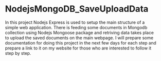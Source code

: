# NodejsMongoDB_SaveUploadData
In this project Nodejs Express is used to setup the main structure of a simple web application. There is feeding some documents 
in Mongodb collection using Nodejs Mongoose package and retriving data takes place to upload the saved documents on the main 
webpage.
I will prepare some documentation for doing this project in the next few days for each step and prepare a link to it on my 
website for those who are interested to follow it step by step.

